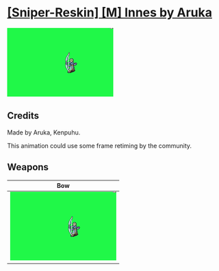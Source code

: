 # [\[Sniper-Reskin\] \[M\] Innes by Aruka](./)
 

<img src="./5.%20Bow/Bow_000.png" alt="[Sniper-Reskin] [M] Innes by Aruka standing" />

## Credits

Made by Aruka, Kenpuhu.

This animation could use some frame retiming by the community.

## Weapons
 

|Bow |
|  :---: |
| <img alt="Bow animation" src="./5.%20Bow/Bow.gif" /> |
